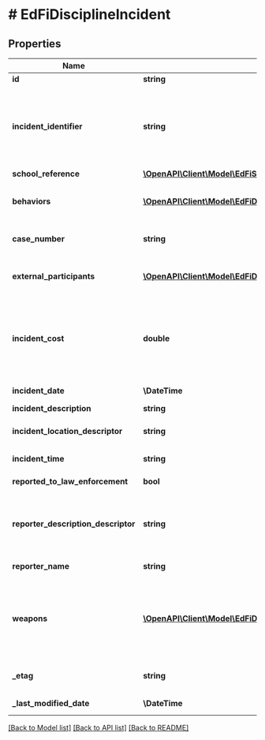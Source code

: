 # # EdFiDisciplineIncident

## Properties

Name | Type | Description | Notes
------------ | ------------- | ------------- | -------------
**id** | **string** |  | [optional]
**incident_identifier** | **string** | A locally assigned unique identifier (within the school or school district) to identify each specific DisciplineIncident or occurrence. The same identifier should be used to document the entire discipline incident even if it included multiple offenses and multiple offenders. |
**school_reference** | [**\OpenAPI\Client\Model\EdFiSchoolReference**](EdFiSchoolReference.md) |  |
**behaviors** | [**\OpenAPI\Client\Model\EdFiDisciplineIncidentBehavior[]**](EdFiDisciplineIncidentBehavior.md) | An unordered collection of disciplineIncidentBehaviors. Describes behavior by category and provides a detailed description. | [optional]
**case_number** | **string** | The case number assigned to the DisciplineIncident by law enforcement or other organization. | [optional]
**external_participants** | [**\OpenAPI\Client\Model\EdFiDisciplineIncidentExternalParticipant[]**](EdFiDisciplineIncidentExternalParticipant.md) | An unordered collection of disciplineIncidentExternalParticipants. Information on an individual involved in the discipline incident. | [optional]
**incident_cost** | **double** | The value of any quantifiable monetary loss directly resulting from the discipline incident. Examples include the value of repairs necessitated by vandalism of a school facility, or the value of personnel resources used for repairs or consumed by the incident. | [optional]
**incident_date** | **\DateTime** | The month, day, and year on which the discipline incident occurred. |
**incident_description** | **string** | The description for an incident. | [optional]
**incident_location_descriptor** | **string** | Identifies where the discipline incident occurred and whether or not it occurred on school. | [optional]
**incident_time** | **string** | An indication of the time of day the incident took place. | [optional]
**reported_to_law_enforcement** | **bool** | Indicator of whether the incident was reported to law enforcement. | [optional]
**reporter_description_descriptor** | **string** | Information on the type of individual who reported the discipline incident. When known and/or if useful, use a more specific option code (e.g., \&quot;Counselor\&quot; rather than \&quot;Professional Staff\&quot;). | [optional]
**reporter_name** | **string** | Identifies the reporter of the discipline incident by name. | [optional]
**weapons** | [**\OpenAPI\Client\Model\EdFiDisciplineIncidentWeapon[]**](EdFiDisciplineIncidentWeapon.md) | An unordered collection of disciplineIncidentWeapons. Identifies the type of weapon used during an incident. The Federal Gun-Free Schools Act requires states to report the number of students expelled for bringing firearms to school by type of firearm. | [optional]
**_etag** | **string** | A unique system-generated value that identifies the version of the resource. | [optional]
**_last_modified_date** | **\DateTime** | The date and time the resource was last modified. | [optional]

[[Back to Model list]](../../README.md#models) [[Back to API list]](../../README.md#endpoints) [[Back to README]](../../README.md)
